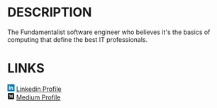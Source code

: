 # DESCRIPTION

The Fundamentalist software engineer who believes it's the basics of computing that define the best IT professionals.

# LINKS

<img src="/res/img/ico_linkedin.svg" width="16" height="16"> [Linkedin Profile](https://www.linkedin.com/in/henrique-fantini/ "Linkedin Profile")<br/>
<img src="/res/img/ico_medium.svg" width="16" height="16"> [Medium Profile](https://medium.com/@henriquefantini2 "Medium Profile")<br/>

